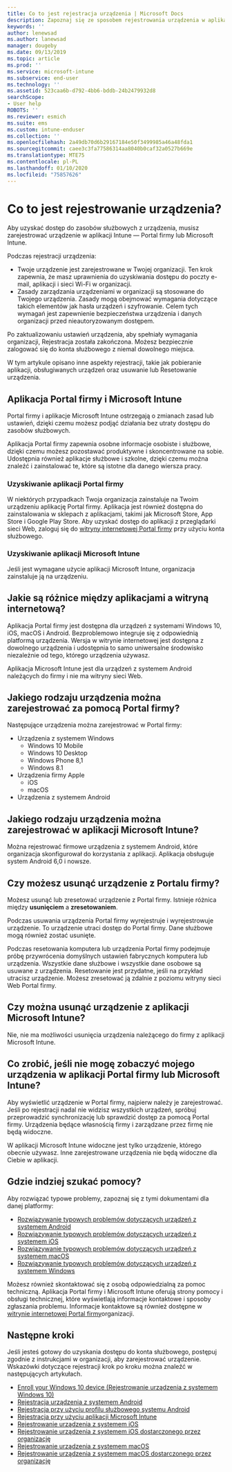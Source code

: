 ```yaml
---
title: Co to jest rejestracja urządzenia | Microsoft Docs
description: Zapoznaj się ze sposobem rejestrowania urządzenia w aplikacji Portal firmy i Microsoft Intune.
keywords: ''
author: lenewsad
ms.author: lanewsad
manager: dougeby
ms.date: 09/13/2019
ms.topic: article
ms.prod: ''
ms.service: microsoft-intune
ms.subservice: end-user
ms.technology: ''
ms.assetid: 523caa6b-d792-4bb6-bddb-24b2479932d8
searchScope:
- User help
ROBOTS: ''
ms.reviewer: esmich
ms.suite: ems
ms.custom: intune-enduser
ms.collection: ''
ms.openlocfilehash: 2a49db70d6b29167184e50f3499985a46a48fda1
ms.sourcegitcommit: caee3c3fa77586314aa8040b0caf32a0527b669e
ms.translationtype: MTE75
ms.contentlocale: pl-PL
ms.lasthandoff: 01/10/2020
ms.locfileid: "75857626"
---
```

# <a name="what-is-device-enrollment"></a>Co to jest rejestrowanie urządzenia?
Aby uzyskać dostęp do zasobów służbowych z urządzenia, musisz zarejestrować urządzenie w aplikacji Intune — Portal firmy lub Microsoft Intune. 

Podczas rejestracji urządzenia:

* Twoje urządzenie jest zarejestrowane w Twojej organizacji. Ten krok zapewnia, że masz uprawnienia do uzyskiwania dostępu do poczty e-mail, aplikacji i sieci Wi-Fi w organizacji. 
* Zasady zarządzania urządzeniami w organizacji są stosowane do Twojego urządzenia. Zasady mogą obejmować wymagania dotyczące takich elementów jak hasła urządzeń i szyfrowanie. Celem tych wymagań jest zapewnienie bezpieczeństwa urządzenia i danych organizacji przed nieautoryzowanym dostępem.

Po zaktualizowaniu ustawień urządzenia, aby spełniały wymagania organizacji, Rejestracja została zakończona. Możesz bezpiecznie zalogować się do konta służbowego z niemal dowolnego miejsca.  

W tym artykule opisano inne aspekty rejestracji, takie jak pobieranie aplikacji, obsługiwanych urządzeń oraz usuwanie lub Resetowanie urządzenia.  

## <a name="company-portal-and-microsoft-intune-app"></a>Aplikacja Portal firmy i Microsoft Intune

Portal firmy i aplikacje Microsoft Intune ostrzegają o zmianach zasad lub ustawień, dzięki czemu możesz podjąć działania bez utraty dostępu do zasobów służbowych. 

Aplikacja Portal firmy zapewnia osobne informacje osobiste i służbowe, dzięki czemu możesz pozostawać produktywne i skoncentrowane na sobie. Udostępnia również aplikacje służbowe i szkolne, dzięki czemu można znaleźć i zainstalować te, które są istotne dla danego wiersza pracy.  

### <a name="get-company-portal"></a>Uzyskiwanie aplikacji Portal firmy

W niektórych przypadkach Twoja organizacja zainstaluje na Twoim urządzeniu aplikację Portal firmy. Aplikacja jest również dostępna do zainstalowania w sklepach z aplikacjami, takimi jak Microsoft Store, App Store i Google Play Store. Aby uzyskać dostęp do aplikacji z przeglądarki sieci Web, zaloguj się do [witryny internetowej Portal firmy](https://go.microsoft.com/fwlink/?linkid=2010980) przy użyciu konta służbowego.  

### <a name="get-microsoft-intune-app"></a>Uzyskiwanie aplikacji Microsoft Intune

Jeśli jest wymagane użycie aplikacji Microsoft Intune, organizacja zainstaluje ją na urządzeniu.  

## <a name="whats-the-difference-between-the-apps-and-the-website"></a>Jakie są różnice między aplikacjami a witryną internetową?
Aplikacja Portal firmy jest dostępna dla urządzeń z systemami Windows 10, iOS, macOS i Android. Bezproblemowo integruje się z odpowiednią platformą urządzenia. Wersja w witrynie internetowej jest dostępna z dowolnego urządzenia i udostępnia to samo uniwersalne środowisko niezależnie od tego, którego urządzenia używasz. 

Aplikacja Microsoft Intune jest dla urządzeń z systemem Android należących do firmy i nie ma witryny sieci Web.  

## <a name="what-kind-of-devices-can-you-enroll-with-company-portal"></a>Jakiego rodzaju urządzenia można zarejestrować za pomocą Portal firmy?
Następujące urządzenia można zarejestrować w Portal firmy:  

- Urządzenia z systemem Windows
  - Windows 10 Mobile
  - Windows 10 Desktop
  - Windows Phone 8,1
  - Windows 8.1
- Urządzenia firmy Apple
    - iOS
    - macOS
- Urządzenia z systemem Android


## <a name="what-kind-of-devices-can-you-enroll-with-the-microsoft-intune-app"></a>Jakiego rodzaju urządzenia można zarejestrować w aplikacji Microsoft Intune?  
Można rejestrować firmowe urządzenia z systemem Android, które organizacja skonfigurował do korzystania z aplikacji. Aplikacja obsługuje system Android 6,0 i nowsze. 

## <a name="can-you-remove-a-device-from-the-company-portal"></a>Czy możesz usunąć urządzenie z Portalu firmy?
Możesz usunąć lub zresetować urządzenie z Portal firmy. Istnieje różnica między **usunięciem** a **zresetowaniem**.

Podczas usuwania urządzenia Portal firmy wyrejestruje i wyrejestrowuje urządzenie. To urządzenie utraci dostęp do Portal firmy. Dane służbowe mogą również zostać usunięte. 

Podczas resetowania komputera lub urządzenia Portal firmy podejmuje próbę przywrócenia domyślnych ustawień fabrycznych komputera lub urządzenia. Wszystkie dane służbowe i wszystkie dane osobowe są usuwane z urządzenia. Resetowanie jest przydatne, jeśli na przykład utracisz urządzenie. Możesz zresetować ją zdalnie z poziomu witryny sieci Web Portal firmy.  

## <a name="can-you-remove-a-device-from-the-microsoft-intune-app"></a>Czy można usunąć urządzenie z aplikacji Microsoft Intune?
Nie, nie ma możliwości usunięcia urządzenia należącego do firmy z aplikacji Microsoft Intune.  

## <a name="what-if-i-cant-see-my-device-in-the-company-portal-or-microsoft-intune-app"></a>Co zrobić, jeśli nie mogę zobaczyć mojego urządzenia w aplikacji Portal firmy lub Microsoft Intune?
Aby wyświetlić urządzenie w Portal firmy, najpierw należy je zarejestrować. Jeśli po rejestracji nadal nie widzisz wszystkich urządzeń, spróbuj przeprowadzić synchronizację lub sprawdzić dostęp za pomocą Portal firmy. Urządzenia będące własnością firmy i zarządzane przez firmę nie będą widoczne.

W aplikacji Microsoft Intune widoczne jest tylko urządzenie, którego obecnie używasz. Inne zarejestrowane urządzenia nie będą widoczne dla Ciebie w aplikacji.  

## <a name="where-else-can-i-go-for-help"></a>Gdzie indziej szukać pomocy?  
Aby rozwiązać typowe problemy, zapoznaj się z tymi dokumentami dla danej platformy:  

- [Rozwiązywanie typowych problemów dotyczących urządzeń z systemem Android](check-compliance-on-your-device-android.md)  
- [Rozwiązywanie typowych problemów dotyczących urządzeń z systemem iOS](troubleshoot-your-device-ios.md)
- [Rozwiązywanie typowych problemów dotyczących urządzeń z systemem macOS](troubleshoot-your-device-macos.md)
- [Rozwiązywanie typowych problemów dotyczących urządzeń z systemem Windows](troubleshoot-your-device-windows.md)

Możesz również skontaktować się z osobą odpowiedzialną za pomoc techniczną. Aplikacja Portal firmy i Microsoft Intune oferują strony pomocy i obsługi technicznej, które wyświetlają informacje kontaktowe i sposoby zgłaszania problemu. Informacje kontaktowe są również dostępne w [witrynie internetowej Portal firmy](https://go.microsoft.com/fwlink/?linkid=2010980)organizacji.  

## <a name="next-steps"></a>Następne kroki  

Jeśli jesteś gotowy do uzyskania dostępu do konta służbowego, postępuj zgodnie z instrukcjami w organizacji, aby zarejestrować urządzenie. Wskazówki dotyczące rejestracji krok po kroku można znaleźć w następujących artykułach.

* [Enroll your Windows 10 device (Rejestrowanie urządzenia z systemem Windows 10)](enroll-windows-10-device.md)
* [Rejestracja urządzenia z systemem Android](enroll-device-android-company-portal.md)
* [Rejestracja przy użyciu profilu służbowego systemu Android](enroll-device-android-work-profile.md)
* [Rejestracja przy użyciu aplikacji Microsoft Intune](enroll-device-android-microsoft-intune-app.md)
* [Rejestrowanie urządzenia z systemem iOS](enroll-your-device-in-intune-ios.md)
* [Rejestrowanie urządzenia z systemem iOS dostarczonego przez organizację](enroll-your-device-dep-ios.md)
* [Rejestrowanie urządzenia z systemem macOS](enroll-your-device-in-intune-macos-cp.md)
* [Rejestrowanie urządzenia z systemem macOS dostarczonego przez organizację](enroll-company-device-macos.md)


